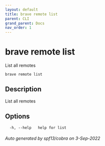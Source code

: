 ```yaml
---
layout: default
title: brave remote list
parent: CLI
grand_parent: Docs
nav_order: 1
---
```


# brave remote list

List all remotes

```
brave remote list
```

## Description

List all remotes

## Options

```
  -h, --help   help for list
```

###### Auto generated by spf13/cobra on 3-Sep-2022
